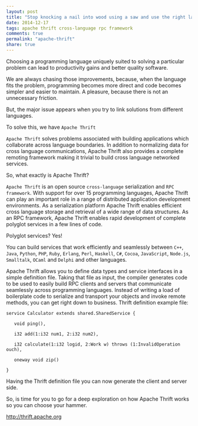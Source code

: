 ```yaml
---
layout: post
title: "Stop knocking a nail into wood using a saw and use the right language for the job"
date: 2014-12-17
tags: apache thrift cross-language rpc framework
comments: true
permalink: "apache-thrift"
share: true
---
```


Choosing a programming language uniquely suited to solving a particular problem can lead to productivity gains and better quality software. 

We are always chasing those improvements, because, when the language fits the problem, programming becomes more direct and code becomes simpler and easier to maintain. A pleasure, because there is not an unnecessary friction.

But, the major issue appears when you try to link solutions from different languages.

To solve this, we have `Apache Thrift`

`Apache Thrift` solves problems associated with building applications which collaborate across language boundaries. In addition to normalizing data for cross language communications, Apache Thrift also provides a complete remoting framework making it trivial to build cross language networked services.

So, what exactly is Apache Thrift?

`Apache Thrift` is an open source `cross-language` serialization and `RPC framework`. With support for over 15 programming languages, Apache Thrift can play an important role in a range of distributed application development environments. As a serialization platform Apache Thrift enables efficient cross language storage and retrieval of a wide range of data structures. As an RPC framework, Apache Thrift enables rapid development of complete polyglot services in a few lines of code. 

Polyglot services? Yes!

You can build services that work efficiently and seamlessly between `C++`, `Java`, `Python`, `PHP`, `Ruby`, `Erlang`, `Perl`, `Haskell`, `C#`, `Cocoa`, `JavaScript`, `Node.js`, `Smalltalk`, `OCaml` and `Delphi` and other languages.

Apache Thrift allows you to define data types and service interfaces in a simple definition file. Taking that file as input, the compiler generates code to be used to easily build RPC clients and servers that communicate seamlessly across programming languages. Instead of writing a load of boilerplate code to serialize and transport your objects and invoke remote methods, you can get right down to business.
Thrift definition example file:

```
service Calculator extends shared.SharedService {

   void ping(),

   i32 add(1:i32 num1, 2:i32 num2),

   i32 calculate(1:i32 logid, 2:Work w) throws (1:InvalidOperation ouch),

   oneway void zip()

}

```

Having the Thrift definition file you can now generate the client and server side.

So, is time for you to go for a deep exploration on how Apache Thrift works so you can choose your hammer.

http://thrift.apache.org